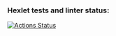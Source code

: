### Hexlet tests and linter status:
[![Actions Status](https://github.com/DariaV17/java-project-71/actions/workflows/hexlet-check.yml/badge.svg)](https://github.com/DariaV17/java-project-71/actions)